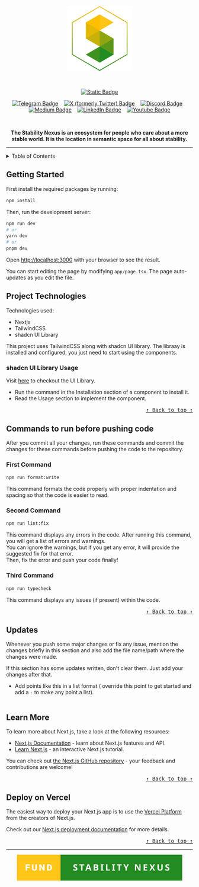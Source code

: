 <!-- Don't delete it -->
<div name="readme-top"></div>

<!-- Organization Logo -->
<div align="center">
  <img alt="Stability Nexus" src="public/readme-assets/logo.png" width="175">
</div>

&nbsp;

<!-- Organization Name -->
<div align="center">

[![Static Badge](https://img.shields.io/badge/Stability-Nexus-228B22?style=for-the-badge&labelColor=FFC517)](https://stability.nexus/)

</div>

<!-- Organization/Project Social Handles -->
<p align="center">
<!-- Telegram -->
<a href="https://t.me/StabilityNexus">
<img src="https://img.shields.io/badge/Telegram-black?style=flat&logo=telegram&logoColor=white&logoSize=auto&color=24A1DE" alt="Telegram Badge"/></a>
&nbsp;&nbsp;
<!-- X (formerly Twitter) -->
<a href="https://x.com/StabilityNexus">
<img src="https://img.shields.io/twitter/follow/StabilityNexus" alt="X (formerly Twitter) Badge"/></a>
&nbsp;&nbsp;
<!-- Discord -->
<a href="https://discord.gg/YzDKeEfWtS">
<img src="https://img.shields.io/discord/995968619034984528?style=flat&logo=discord&logoColor=white&logoSize=auto&label=Discord&labelColor=5865F2&color=57F287" alt="Discord Badge"/></a>
&nbsp;&nbsp;
<!-- Medium -->
<a href="https://news.stability.nexus/">
  <img src="https://img.shields.io/badge/Medium-black?style=flat&logo=medium&logoColor=black&logoSize=auto&color=white" alt="Medium Badge"></a>
&nbsp;&nbsp;
<!-- LinkedIn -->
<a href="https://linkedin.com/company/stability-nexus">
  <img src="https://img.shields.io/badge/LinkedIn-black?style=flat&logo=LinkedIn&logoColor=white&logoSize=auto&color=0A66C2" alt="LinkedIn Badge"></a>
&nbsp;&nbsp;
<!-- Youtube -->
<a href="https://www.youtube.com/@StabilityNexus">
  <img src="https://img.shields.io/youtube/channel/subscribers/UCZOG4YhFQdlGaLugr_e5BKw?style=flat&logo=youtube&logoColor=white&logoSize=auto&labelColor=FF0000&color=FF0000" alt="Youtube Badge"></a>
</p>

&nbsp;
<!-- Project core values and objective -->
<p align="center">
  <strong>
  The Stability Nexus is an ecosystem for people who care about a more stable world. It is the location in semantic space for all about stability.
  </strong>
</p>

---

<!-- Table of Contents -->
<details>
  <summary>Table of Contents</summary>
  <ul>
    <li><a href="#getting-started"> ➤ Getting Started</a></li>
    <!-- Don't delete it -->
    <li>
      <a href="#project-technologies"> ➤ Project Technologies</a>
      <ul>
        <li><a href="#shadcn-ui-library-usage"> ➤ shadcn UI Library Usage</a></li>
      </ul>
    </li>
    <li>
      <a href="#commands-to-run-before-pushing-code"> ➤ Commands to run before pushing code</a>
      <ul>
        <li><a href="#first-command"> ➤ First Command</a></li>
        <li><a href="#second-command"> ➤ Second Command</a></li>
        <li><a href="#third-command"> ➤ Third Command</a></li>
      </ul>
    </li>
    <li><a href="#updates"> ➤ Updates</a></li>
    <li><a href="#learn-more"> ➤ Learn More</a></li>
    <li><a href="#deploy-on-vercel"> ➤ Deploy on Vercel</a></li>
    <!-- Don't delete it -->
    <li><a href="#fund"> ➤ Fund Stability Nexus</a></li>
  </ul>
</details>

<!-- Project Description (Start from here) -->
## **Getting Started**

First install the required packages by running:

```bash
npm install
```

Then, run the development server:

```bash
npm run dev
# or
yarn dev
# or
pnpm dev
```

Open [http://localhost:3000](http://localhost:3000) with your browser to see the result.

You can start editing the page by modifying `app/page.tsx`. The page auto-updates as you edit the file.

## **Project Technologies**

Technologies used:

- Nextjs
- TailwindCSS
- shadcn UI Library
  <br />

This project uses TailwindCSS along with shadcn UI library.
The libraay is installed and configured, you just need to start using the components. <br />

### **shadcn UI Library Usage** <br />

Visit [here](https://ui.shadcn.com/) to checkout the UI Library. <br />

- Run the command in the Installation section of a component to install it.
- Read the Usage section to implement the component.
<!-- Use Back Button after each section -->
<div align="right"><kbd><a href="#readme-top">↑ Back to top ↑</a></kbd></div>

## **Commands to run before pushing code**

After you commit all your changes, run these commands and commit the changes for these commands before pushing the code to the repository.

### **First Command**

```bash
npm run format:write
```

This command formats the code properly with proper indentation and spacing so that the code is easier to read.

### **Second Command**

```bash
npm run lint:fix
```

This command displays any errors in the code. After running this command, you will get a list of errors and warnings. <br />
You can ignore the warnings, but if you get any error, it will provide the suggested fix for that error. <br />
Then, fix the error and push your code finally!

### **Third Command**

```bash
npm run typecheck
```

This command displays any issues (if present) within the code.
<!-- Use Back Button after each section -->
<div align="right"><kbd><a href="#readme-top">↑ Back to top ↑</a></kbd></div>

## **Updates**

Whenever you push some major changes or fix any issue, mention the changes briefly in this section and also add the file name/path where the changes were made. <br/>

If this section has some updates written, don't clear them. Just add your changes after that.

- Add points like this in a list format ( override this point to get started and add a `-` to make any point a list).
  <br/>
  <br/>

## **Learn More**

To learn more about Next.js, take a look at the following resources:

- [Next.js Documentation](https://nextjs.org/docs) - learn about Next.js features and API.
- [Learn Next.js](https://nextjs.org/learn) - an interactive Next.js tutorial.

You can check out [the Next.js GitHub repository](https://github.com/vercel/next.js/) - your feedback and contributions are welcome!

<!-- Use Back Button after each section -->
<div align="right"><kbd><a href="#readme-top">↑ Back to top ↑</a></kbd></div>

## **Deploy on Vercel**

The easiest way to deploy your Next.js app is to use the [Vercel Platform](https://vercel.com/new?utm_medium=default-template&filter=next.js&utm_source=create-next-app&utm_campaign=create-next-app-readme) from the creators of Next.js.

Check out our [Next.js deployment documentation](https://nextjs.org/docs/deployment) for more details.


<!-- Use Back Button after each section -->
<div align="right"><kbd><a href="#readme-top">↑ Back to top ↑</a></kbd></div>

---

<!-- Don't delete it -->
<!-- Funding Badge -->
<div align="center" name="fund">
<a href="https://docs.stability.nexus/about-us/fund-us"><img src="public/readme-assets/fund-badge.svg" alt="Fund Stability Nexus Badge"/></a>
</div>
